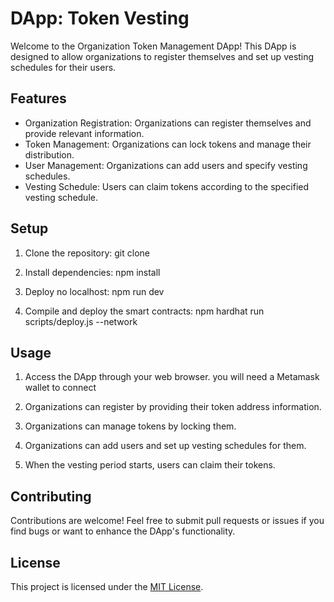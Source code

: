 # DApp: Token Vesting

Welcome to the Organization Token Management DApp! This DApp is designed to allow organizations to register themselves and set up vesting schedules for their users.

## Features

- Organization Registration: Organizations can register themselves and provide relevant information.
- Token Management: Organizations can lock tokens and manage their distribution.
- User Management: Organizations can add users and specify vesting schedules.
- Vesting Schedule: Users can claim tokens according to the specified vesting schedule.

## Setup

1. Clone the repository: git clone


2. Install dependencies: npm install


3. Deploy no localhost: npm run dev



4. Compile and deploy the smart contracts: npm hardhat run scripts/deploy.js --network <network name>


## Usage

1. Access the DApp through your web browser. you will need a Metamask wallet to connect

2. Organizations can register by providing their token address information.

3. Organizations can manage tokens by locking them.

4. Organizations can add users and set up vesting schedules for them.

  5. When the vesting period starts, users can claim their tokens.


## Contributing

Contributions are welcome! Feel free to submit pull requests or issues if you find bugs or want to enhance the DApp's functionality.

## License

This project is licensed under the [MIT License](LICENSE).





